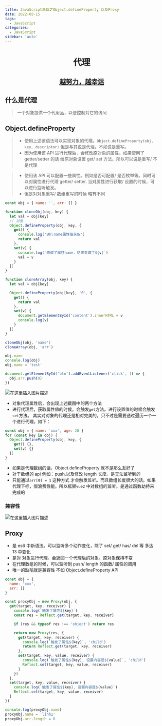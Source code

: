 ```yaml
---
title: JavaScript基础之Object.defineProperty 以及Proxy
date: 2022-08-15
tags:
  - JavaScript
categories:
  - JavaScript
sidebar: 'auto'
---
```


<div align = "center"><h1>代理</h1></div>
<div align = "center"><h2><u>越努力，越幸运</u></h2></div>

## 什么是代理

> 一个对象提供一个代用品，以便控制对它的访问

## Object.defineProperty

> - 使用上述该语法可以实现对象的代理。`Object.defineProperty(obj, key, descriptor)`.但是与其说是代理，不如说是重写。
> - 因为使用该 API 进行代理后，会修改原对象的属性。如果使用了 getter/setter 的话 给原对象设置 get/ set 方法。所以可以说是重写/ 不是代理

> - 使用该 API 可以配置一些属性。例如是否可配置/ 是否枚举等。同时可以对属性进行代理 getter/ setter. 当对属性进行获取/ 设置的时候，可以进行监听触发。
> - 但是对对象重写/ 数组重写的时候 略有不同

```js
const obj = { name: '', arr: [] }

function cloneObj(obj, key) {
  let val = obj[key]
  // 对象
  Object.defineProperty(obj, key, {
    get() {
      console.log('进行name属性值获取')
      return val
    },
    set(v) {
      console.log(`修改了属性name，结果变成了${v}`)
      val = v
    }
  })
}

function cloneArray(obj, key) {
  let val = obj[key]

  Object.defineProperty(obj[key], '0', {
    get() {
      return val
    },
    set(v) {
      document.getElementById('content').innerHTML = v
      console.log(v)
    }
  })
}

cloneObj(obj, 'name')
cloneArray(obj, 'arr')

obj.name
console.log(obj)
obj.name = 'test'

document.getElementById('btn').addEventListener('click', () => {
  obj.arr.push(0)
})
```

![在这里插入图片描述](https://img-blog.csdnimg.cn/c708d62267bd4bb7951fe231b2c8df92.png)

- 对象代理属性后，会出现上述截图中的两个方法
- 进行代理后，获取属性值的时候，会触发`get`方法。进行设置值的时候会触发`set`方法。 其实对对象的代理还是相对完美的。只不过是需要通过遍历一个一个进行代理。如下：

```js
const obj = { name: 'xxx', age: 20 }
for (const key in obj) {
  Object.defineProperty(obj, key, {
    get() {},
    set(v) {}
  })
}
```

- 如果是代理数组的话，Object.defineProperty 就不是那么友好了
- 对于数组的 api 例如：push.以及修改 length 长度。是无法监听到的
- 只能通过`arr[0] = 1` 这种方式 才会触发监听。而且数组长度很大的话。如果代理下标，很浪费性能。所以框架`vue2` 中对数组的监听。是通过函数劫持来完成的

### 兼容性

![在这里插入图片描述](https://img-blog.csdnimg.cn/1caf9b5814234993a5814b6c8c1f1a79.png)

## Proxy

- 是 es6 中新语法。可以监听多个动作变化，除了 set/ get/ has/ del 等 多达 13 中变化
- 是对 对象进行代理。会返回一个代理后的对象。原对象保持不变
- 在代理数组的时候，可以监听到 push/ length 的函数/ 属性的调用
- 唯一的缺陷就是兼容性 不如 Object.defineProperty API

```js
const obj = {
  name: 'xxx',
  arr: []
}

const proxyObj = new Proxy(obj, {
  get(target, key, receiver) {
    console.log(`触发了属性${key}`)
    const res = Reflect.get(target, key, receiver)

    if (res && typeof res !== 'object') return res

    return new Proxy(res, {
      get(target, key, receiver) {
        console.log(`触发了属性${key}`, 'child')
        return Reflect.get(target, key, receiver)
      },
      set(target, key, value, receiver) {
        console.log(`触发了属性${key}, 设置内容是${value}`, 'child')
        Reflect.set(target, key, value, receiver)
      }
    })
  },
  set(target, key, value, receiver) {
    console.log(`触发了属性${key}, 设置内容是${value}`)
    Reflect.set(target, key, value, receiver)
  }
})

console.log(proxyObj.name)
proxyObj.name = 'lihh1'
proxyObj.arr.length = 0
```
